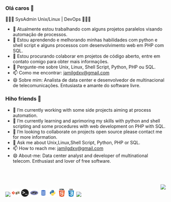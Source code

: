 ### Olá caros  👋


👨🏻‍💻 SysAdmin Unix/Linux | DevOps 👨🏻‍💻

- 🔭 Atualmente estou trabalhando com alguns projetos paralelos visando automação de processos.
- 🌱 Estou aprendendo e melhorando minhas habilidades com python e shell script e alguns processos com desenvolvimento web em PHP com SQL. 
- 👯 Estou procurando colaborar em projetos de código aberto, entre em contato comigo para obter mais informações.
- 💬 Pergunte-me sobre Unix, Linux, Shell Script, Python, PHP ou SQL.
- 📫 Como me encontrar: jamilgdxv@gmail.com
- 😄 Sobre mim: Analista de data center e desenvolvedor de multinacional de telecomunicações. Entusiasta e amante do software livre.



### Hiho friends 👋

- 🔭 I’m currently working with some side projects aiming at process automation.
- 🌱 I’m currently learning and aprimoring my skills with python and shell scripting and some procedures with web development on PHP with SQL. 
- 👯 I’m looking to collaborate on projects open source please contact me for more information.
- 💬 Ask me about Unix,Linux,Shell Script, Python, PHP or SQL.
- 📫 How to reach me: jamilgdxv@gmail.com
- 😄 About-me: Data center analyst and developer of multinational telecom. Enthusiast and lover of free software.

<code><br><br><br></code>
<img align="right" height="200" src="https://github.com/rajput2107/rajput2107/blob/master/Assets/Developer.gif"/>

<code><a href="https://www.linux.org/" target="_blank"><img height="25" src="https://www.vectorlogo.zone/logos/linux/linux-ar21.svg"></a></code>
<code><img height="25" src="https://raw.githubusercontent.com/github/explore/80688e429a7d4ef2fca1e82350fe8e3517d3494d/topics/git/git.png"></code>
<code><img height="25" src="https://raw.githubusercontent.com/github/explore/80688e429a7d4ef2fca1e82350fe8e3517d3494d/topics/terminal/terminal.png"></code>
<code><img height="25" src="https://raw.githubusercontent.com/github/explore/80688e429a7d4ef2fca1e82350fe8e3517d3494d/topics/php/php.png"></code>
<code><img height="25" src="https://raw.githubusercontent.com/github/explore/80688e429a7d4ef2fca1e82350fe8e3517d3494d/topics/sql/sql.png"></code>
<code><img height="25" src="https://raw.githubusercontent.com/github/explore/80688e429a7d4ef2fca1e82350fe8e3517d3494d/topics/python/python.png"></code>
<code><img height="25" src="https://raw.githubusercontent.com/github/explore/80688e429a7d4ef2fca1e82350fe8e3517d3494d/topics/html/html.png"></code>
<code><img height="25" src="https://raw.githubusercontent.com/github/explore/80688e429a7d4ef2fca1e82350fe8e3517d3494d/topics/css/css.png"></code>
<code><img height="25" src="https://1c59x53hoftliutzww6ccqnh-wpengine.netdna-ssl.com/wp-content/uploads/2019/02/Cloud-Crypto-DOCSIS-icon-grey-150x150.png"></code>
